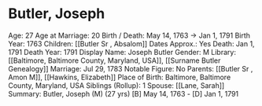 # Butler, Joseph

Age: 27
Age at Marriage: 20
Birth / Death: May 14, 1763 → Jan 1, 1791
Birth Year: 1763
Children: [[Butler Sr , Absalom]]
Dates Approx.: Yes
Death: Jan 1, 1791
Death Year: 1791
Display Name: Joseph Butler
Gender: M
Library: [[Baltimore, Baltimore County, Maryland, USA]], [[Surname Butler Genealogy]]
Marriage: Jul 29, 1783
Notable Figure: No
Parents: [[Butler Sr , Amon M]], [[Hawkins, Elizabeth]]
Place of Birth: Baltimore, Baltimore County, Maryland, USA
Siblings (Rollup): 1
Spouse: [[Lane, Sarah]]
Summary: Butler, Joseph (M) (27 yrs)
[B] May 14, 1763 - [D] Jan 1, 1791